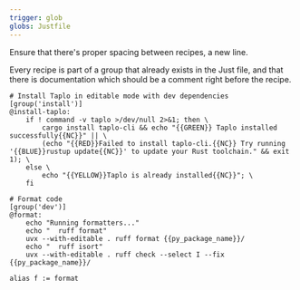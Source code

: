 ```yaml
---
trigger: glob
globs: Justfile
---
```


Ensure that there's proper spacing between recipes, a new line.

Every recipe is part of a group that already exists in the Just file, and that there is documentation which should be a comment right before the recipe.



```Justfile
# Install Taplo in editable mode with dev dependencies
[group('install')]
@install-taplo:
	if ! command -v taplo >/dev/null 2>&1; then \
		cargo install taplo-cli && echo "{{GREEN}} Taplo installed successfully{{NC}}" || \
		(echo "{{RED}}Failed to install taplo-cli.{{NC}} Try running '{{BLUE}}rustup update{{NC}}' to update your Rust toolchain." && exit 1); \
	else \
		echo "{{YELLOW}}Taplo is already installed{{NC}}"; \
	fi

# Format code
[group('dev')]
@format:
    echo "Running formatters..."
    echo "  ruff format"
    uvx --with-editable . ruff format {{py_package_name}}/
    echo "  ruff isort"
    uvx --with-editable . ruff check --select I --fix {{py_package_name}}/

alias f := format

```
